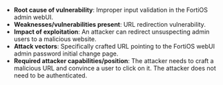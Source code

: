 - **Root cause of vulnerability**: Improper input validation in the FortiOS admin webUI.
- **Weaknesses/vulnerabilities present**: URL redirection vulnerability.
- **Impact of exploitation**: An attacker can redirect unsuspecting admin users to a malicious website.
- **Attack vectors**: Specifically crafted URL pointing to the FortiOS webUI admin password initial change page.
- **Required attacker capabilities/position**: The attacker needs to craft a malicious URL and convince a user to click on it. The attacker does not need to be authenticated.